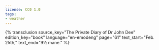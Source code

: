 ```yaml
---
license: CC0 1.0
tags:
- weather
---
```

<!-- https://en.wikipedia.org/wiki/Solar_eclipse_of_March_7,_1598 -->
{% transclusion
  source_key="The Private Diary of Dr John Dee"
  edition_key="book"
  language="en-emodeng"
  page="61"
  text_start="Feb. 25th,"
  text_end="9½ mane."
%}
